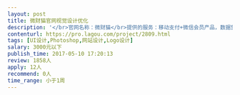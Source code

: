 ```yaml
---                
layout: post       
title: 微财猫官网视觉设计优化           
description: '</br>官网名称：微财猫</br>提供的服务：移动支付+微信会员产品，数据营销产品</br>面向客群：门店商户，地推服务商。</br>需求： 微财猫 logo设计，网站整体风格设计，扁平化，简洁大气，少用特效。</br>新站点（需优化视觉）： http://vtest.vcaimao.com/ （废弃站点： http://www.vcaimao.com/ ）</br>参考网站：http://www.1card1.com/function.html</br>http://www.vikduo.com</br>http://www.zonghengke.com/</br>http://www.yazuo.com/</br></br>人员要求：</br>希望尽快有专业设计师帮助完成优化，费用可具体沟通</br>'     
contenturl: https://pro.lagou.com/project/2809.html      
tags: [UI设计,Photoshop,网站设计,Logo设计]            
salary: 3000元以下          
publish_time: 2017-05-10 17:20:13         
review: 1858人                   
apply: 12人                   
recommend: 0人                   
time_range: 小于1周              
---                 
```

